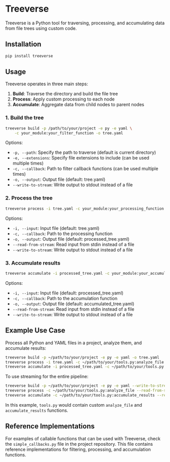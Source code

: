 # Treeverse

Treeverse is a Python tool for traversing, processing, and accumulating data from file trees using custom code.

## Installation

```bash
pip install treeverse
```

## Usage

Treeverse operates in three main steps:

1. **Build**: Traverse the directory and build the file tree
2. **Process**: Apply custom processing to each node
3. **Accumulate**: Aggregate data from child nodes to parent nodes

### 1. Build the tree

```bash
treeverse build -p /path/to/your/project -e py -e yaml \
    -c your_module:your_filter_function -o tree.yaml
```

Options:
- `-p, --path`: Specify the path to traverse (default is current directory)
- `-e, --extensions`: Specify file extensions to include (can be used multiple times)
- `-c, --callback`: Path to filter callback functions (can be used multiple times)
- `-o, --output`: Output file (default: tree.yaml)
- `--write-to-stream`: Write output to stdout instead of a file

### 2. Process the tree

```bash
treeverse process -i tree.yaml -c your_module:your_processing_function -o processed_tree.yaml
```

Options:
- `-i, --input`: Input file (default: tree.yaml)
- `-c, --callback`: Path to the processing function
- `-o, --output`: Output file (default: processed_tree.yaml)
- `--read-from-stream`: Read input from stdin instead of a file
- `--write-to-stream`: Write output to stdout instead of a file

### 3. Accumulate results

```bash
treeverse accumulate -i processed_tree.yaml -c your_module:your_accumulation_function -o final_result.yaml
```

Options:
- `-i, --input`: Input file (default: processed_tree.yaml)
- `-c, --callback`: Path to the accumulation function
- `-o, --output`: Output file (default: accumulated_tree.yaml)
- `--read-from-stream`: Read input from stdin instead of a file
- `--write-to-stream`: Write output to stdout instead of a file

## Example Use Case

Process all Python and YAML files in a project, analyze them, and accumulate results:

```bash
treeverse build -p ~/path/to/your/project -e py -e yaml -o tree.yaml
treeverse process -i tree.yaml -c ~/path/to/your/tools.py:analyze_file -o processed_tree.yaml
treeverse accumulate -i processed_tree.yaml -c ~/path/to/your/tools.py:accumulate_results -o final_analysis.yaml
```

To use streaming for the entire pipeline:

```bash
treeverse build -p ~/path/to/your/project -e py -e yaml --write-to-stream | \
treeverse process -c ~/path/to/your/tools.py:analyze_file --read-from-stream --write-to-stream | \
treeverse accumulate -c ~/path/to/your/tools.py:accumulate_results --read-from-stream > final_analysis.yaml
```

In this example, `tools.py` would contain custom `analyze_file` and `accumulate_results` functions.

## Reference Implementations

For examples of callable functions that can be used with Treeverse, check the `simple_callbacks.py` file in the project repository. This file contains reference implementations for filtering, processing, and accumulation functions.
